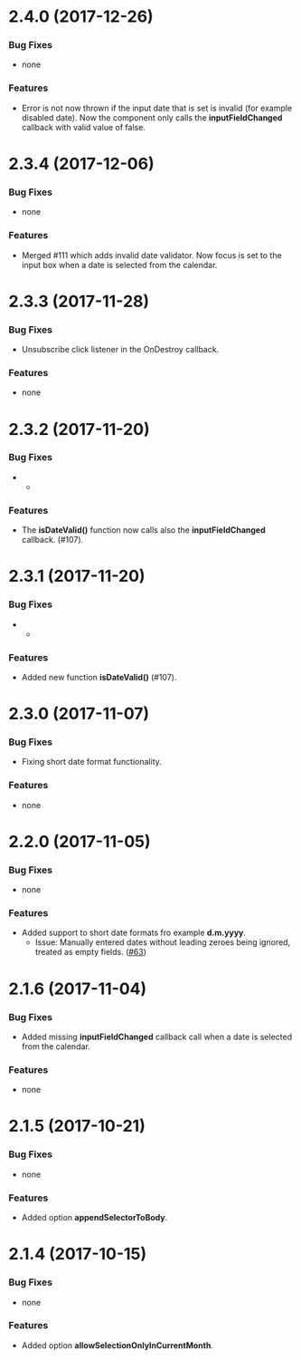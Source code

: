 # 2.4.0 (2017-12-26)

### Bug Fixes

* none

### Features

* Error is not now thrown if the input date that is set is invalid (for example disabled date). Now the component only calls the __inputFieldChanged__ callback with valid value of false.


# 2.3.4 (2017-12-06)

### Bug Fixes

* none

### Features

* Merged #111 which adds invalid date validator. Now focus is set to the input box when a date is selected from the calendar.


# 2.3.3 (2017-11-28)

### Bug Fixes

* Unsubscribe click listener in the OnDestroy callback.

### Features

* none


# 2.3.2 (2017-11-20)

### Bug Fixes

* -


### Features

* The __isDateValid()__ function now calls also the __inputFieldChanged__ callback. (#107).

# 2.3.1 (2017-11-20)

### Bug Fixes

* -


### Features

* Added new function __isDateValid()__ (#107).


# 2.3.0 (2017-11-07)

### Bug Fixes

* Fixing short date format functionality.

### Features

* none


# 2.2.0 (2017-11-05)

### Bug Fixes

* none

### Features

* Added support to short date formats fro example __d.m.yyyy__.
  * Issue: Manually entered dates without leading zeroes being ignored, treated as empty fields. ([#63](https://github.com/kekeh/ngx-mydatepicker/issues/63))


# 2.1.6 (2017-11-04)

### Bug Fixes

* Added missing __inputFieldChanged__ callback call when a date is selected from the calendar.

### Features

* none


# 2.1.5 (2017-10-21)

### Bug Fixes

* none

### Features

* Added option __appendSelectorToBody__.


# 2.1.4 (2017-10-15)

### Bug Fixes

* none

### Features

* Added option __allowSelectionOnlyInCurrentMonth__.